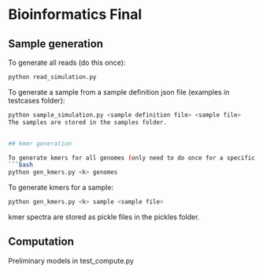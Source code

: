 # Bioinformatics Final

## Sample generation

To generate all reads (do this once):
```bash
python read_simulation.py
```

To generate a sample from a sample definition json file (examples in testcases folder):
```bash
python sample_simulation.py <sample definition file> <sample file>
The samples are stored in the samples folder.


## kmer generation

To generate kmers for all genomes (only need to do once for a specific k value):
```bash
python gen_kmers.py <k> genomes
```

To generate kmers for a sample:
```bash
python gen_kmers.py <k> sample <sample file>
```

kmer spectra are stored as pickle files in the pickles folder.

## Computation

Preliminary models in test_compute.py